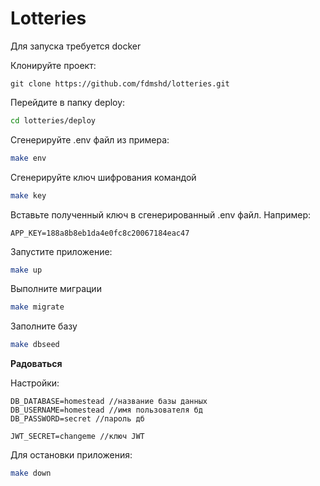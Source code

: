 Lotteries
=====================
Для запуска требуется docker

Клонируйте проект:
```
git clone https://github.com/fdmshd/lotteries.git
```

Перейдите в папку deploy:
```bash
cd lotteries/deploy
```

Сгенерируйте .env файл из примера:
```bash
make env
```

Сгенерируйте ключ шифрования командой
```bash
make key
```

Вставьте полученный ключ в сгенерированный .env файл. Например:
```
APP_KEY=188a8b8eb1da4e0fc8c20067184eac47
```

Запустите приложение:
```bash
make up
```

Выполните миграции
```bash
make migrate
```

Заполните базу
```bash
make dbseed
```
**Радоваться**

Настройки:
```
DB_DATABASE=homestead //название базы данных
DB_USERNAME=homestead //имя пользователя бд
DB_PASSWORD=secret //пароль дб

JWT_SECRET=changeme //ключ JWT
```

Для остановки приложения:
```bash
make down
```
